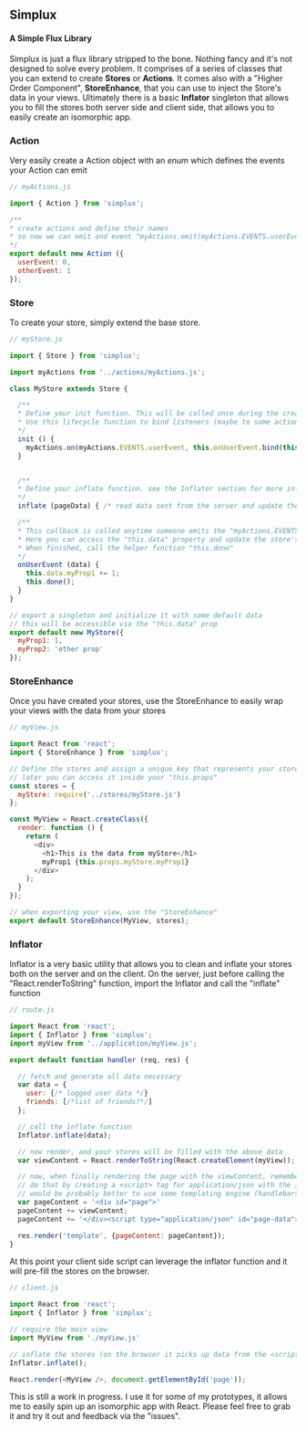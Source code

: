## Simplux
#### A Simple Flux Library

Simplux is just a flux library stripped to the bone. Nothing fancy and it's not designed to solve every problem.
It comprises of a series of classes that you can extend to create **Stores** or **Actions**.
It comes also with a "Higher Order Component", **StoreEnhance**, that you can use to inject the Store's data in your views.
Ultimately there is a basic **Inflator** singleton that allows you to fill the stores both server side and client side, that allows you to easily create an isomorphic app.

### Action

Very easily create a Action object with an *enum* which defines the events your Action can emit

```javascript
// myActions.js

import { Action } from 'simplux';

/**
* create actions and define their names
* so now we can emit and event "myActions.emit(myActions.EVENTS.userEvent)"
*/
export default new Action ({
  userEvent: 0,
  otherEvent: 1
});

```

### Store

To create your store, simply extend the base store.

```javascript
// myStore.js

import { Store } from 'simplux';

import myActions from '../actions/myActions.js';

class MyStore extends Store {

  /**
  * Define your init function. This will be called once during the creation of your store.
  * Use this lifecycle function to bind listeners (maybe to some action)
  */
  init () {
    myActions.on(myActions.EVENTS.userEvent, this.onUserEvent.bind(this));
  }


  /**
  * Define your inflate function. see the Inflator section for more information
  */
  inflate (pageData) { /* read data sent from the server and update the "this.data" */ }

  /**
  * This callback is called anytime someone emits the "myActions.EVENTS.userEvent"
  * Here you can access the "this.data" property and update the store's data
  * When finished, call the helper function "this.done"
  */
  onUserEvent (data) {
    this.data.myProp1 += 1;
    this.done();
  }
}

// export a singleton and initialize it with some default data
// this will be accessible via the "this.data" prop
export default new MyStore({
  myProp1: 1,
  myProp2: 'other prop'
});

```

### StoreEnhance

Once you have created your stores, use the StoreEnhance to easily wrap your views with the data from your stores

```javascript
// myView.js

import React from 'react';
import { StoreEnhance } from 'simplux';

// Define the stores and assign a unique key that represents your store
// later you can access it inside your "this.props"
const stores = {
  myStore: require('../stores/myStore.js')
};

const MyView = React.createClass({
  render: function () {
    return (
      <div>
        <h1>This is the data from myStore</h1>
        myProp1 {this.props.myStore.myProp1}
      </div>
    );
  }
});

// when exporting your view, use the "StoreEnhance"
export default StoreEnhance(MyView, stores);
```

### Inflator

Inflator is a very basic utility that allows you to clean and inflate your stores both on the server and on the client.
On the server, just before calling the "React.renderToString" function, import the Inflator and call the "inflate" function

```javascript
// route.js

import React from 'react';
import { Inflator } from 'simplux';
import myView from '../application/myView.js';

export default function handler (req, res) {

  // fetch and generate all data necessary
  var data = {
    user: {/* logged user data */}
    friends: [/*list of friends?*/]
  };

  // call the inflate function
  Inflator.inflate(data);

  // now render, and your stores will be filled with the above data
  var viewContent = React.renderToString(React.createElement(myView));

  // now, when finally rendering the page with the viewContent, remember to pass the same data to the client
  // do that by creating a <script> tag for application/json with the id="page-data"
  // would be probably better to use some templating engine (handlebars?) to do this
  var pageContent = '<div id="page">'
  pageContent += viewContent;
  pageContent += '</div><script type="application/json" id="page-data">' + JSON.stringify(data) + '</script>';

  res.render('template', {pageContent: pageContent});
}

```

At this point your client side script can leverage the inflator function and it will pre-fill the stores on the browser.

```javascript
// client.js

import React from 'react';
import { Inflator } from 'simplux';

// require the main view
import MyView from './myView.js'

// inflate the stores (on the browser it picks up data from the <script> tag)
Inflator.inflate();

React.render(<MyView />, document.getElementById('page'));

```


This is still a work in progress. I use it for some of my prototypes, it allows me to easily spin up an isomorphic app with React.
Please feel free to grab it and try it out and feedback via the "issues".
